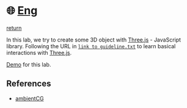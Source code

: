 # :globe_with_meridians: [Eng](./README-vi.md)
[return](../lab_05/)

In this lab, we try to create some 3D object with [Three.js](https://threejs.org/) - JavaScript library.
Following the URL in [`link to guideline.txt`](link%20to%20guideline.txt) to learn basical interactions with [Three.js](https://threejs.org/).

[Demo](https://raw.githack.com/MysteryRune/CS105-Computer_Graphics/main/progress/lab_04/index.html) for this lab.

## References
- [ambientCG](https://ambientcg.com/)